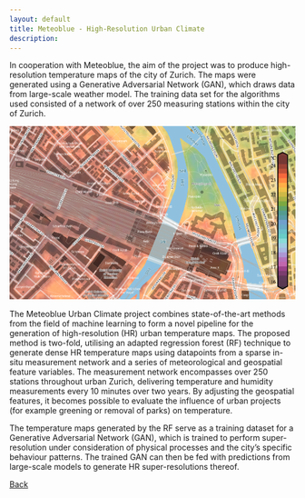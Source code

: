 ```yaml
---
layout: default
title: Meteoblue - High-Resolution Urban Climate 
description: 
---
```


In cooperation with Meteoblue, the aim of the project was to produce high-resolution temperature maps of the city of Zurich. The maps were generated using a Generative Adversarial Network (GAN), which draws data from large-scale weather model. The training data set for the algorithms used consisted of a network of over 250 measuring stations within the city of Zurich.

![Branching](./../../pictures/meteoblue_stadtklima.png)

The Meteoblue Urban Climate project combines state-of-the-art methods from the field of machine learning to form a novel pipeline for the generation of high-resolution (HR) urban temperature maps. The proposed method is two-fold, utilising an adapted regression forest (RF) technique to generate dense HR temperature maps using datapoints from a sparse in-situ measurement network and a series of meteorological and geospatial feature variables. The measurement network encompasses over 250 stations throughout urban Zurich, delivering temperature and humidity measurements every 10 minutes over two years. By adjusting the geospatial features, it becomes possible to evaluate the influence of urban projects (for example greening or removal of parks) on temperature.

The temperature maps generated by the RF serve as a training dataset for a Generative Adversarial Network (GAN), which is trained to perform super-resolution under consideration of physical processes and the city’s specific behaviour patterns. The trained GAN can then be fed with predictions from large-scale models to generate HR super-resolutions thereof. 

[Back](https://intelligentsystemsinaviation.github.io/pages/projects.html)